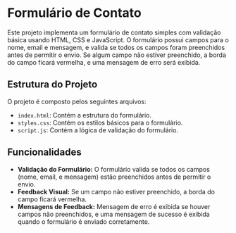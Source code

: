 # Formulário de Contato

Este projeto implementa um formulário de contato simples com validação básica usando HTML, CSS e JavaScript. O formulário possui campos para o nome, email e mensagem, e valida se todos os campos foram preenchidos antes de permitir o envio. Se algum campo não estiver preenchido, a borda do campo ficará vermelha, e uma mensagem de erro será exibida.

## Estrutura do Projeto

O projeto é composto pelos seguintes arquivos:

- `index.html`: Contém a estrutura do formulário.
- `styles.css`: Contém os estilos básicos para o formulário.
- `script.js`: Contém a lógica de validação do formulário.

## Funcionalidades

- **Validação do Formulário:** O formulário valida se todos os campos (nome, email, e mensagem) estão preenchidos antes de permitir o envio.
- **Feedback Visual:** Se um campo não estiver preenchido, a borda do campo ficará vermelha.
- **Mensagens de Feedback:** Mensagem de erro é exibida se houver campos não preenchidos, e uma mensagem de sucesso é exibida quando o formulário é enviado corretamente.
